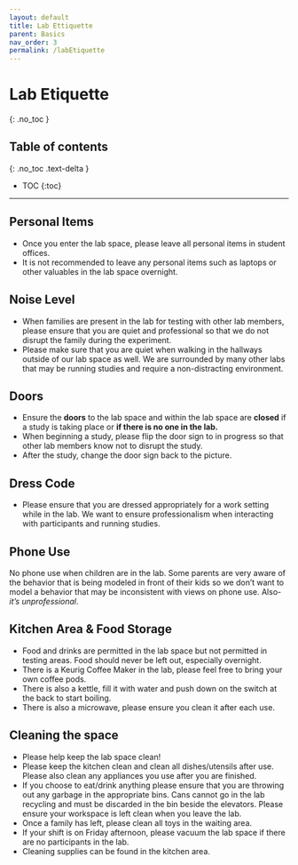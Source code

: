 ```yaml
---
layout: default
title: Lab Ettiquette
parent: Basics
nav_order: 3
permalink: /labEtiquette
---
```


# Lab Etiquette
{: .no_toc }

## Table of contents
{: .no_toc .text-delta }

* TOC
{:toc}

---

## Personal Items
- Once you enter the lab space, please leave all personal items in student offices.
- It is not recommended to leave any personal items such as laptops or other valuables in the lab space overnight.

## Noise Level
- When families are present in the lab for testing with other lab members, please ensure that you are quiet and professional so that we do not disrupt the family during the experiment.
- Please make sure that you are quiet when walking in the hallways outside of our lab space as well. We are surrounded by many other labs that may be running studies and require a non-distracting environment.

## Doors
- Ensure the **doors** to the lab space and within the lab space are **closed** if a study is taking place or **if there is no one in the lab.** 
- When beginning a study, please flip the door sign to in progress so that other lab members know not to disrupt the study. 
- After the study, change the door sign back to the picture. 

## Dress Code
- Please ensure that you are dressed appropriately for a work setting while in the lab. We want to ensure professionalism when interacting with participants and running studies.

## Phone Use

No phone use when children are in the lab. Some parents are very aware of the behavior that is being modeled in front of their kids so we don’t want to model a behavior that may be inconsistent with views on phone use. Also- *it’s unprofessional*.


## Kitchen Area & Food Storage
- Food and drinks are permitted in the lab space but not permitted in testing areas. Food should never be left out, especially overnight. 
- There is a Keurig Coffee Maker in the lab, please feel free to bring your own coffee pods. 
- There is also a kettle, fill it with water and push down on the switch at the back to start boiling.
- There is also a microwave, please ensure you clean it after each use. 

## Cleaning the space
- Please help keep the lab space clean!
- Please keep the kitchen clean and clean all dishes/utensils after use. Please also clean any appliances you use after you are finished. 
- If you choose to eat/drink anything please ensure that you are throwing out any garbage in the appropriate bins. Cans cannot go in the lab recycling and must be discarded in the bin beside the elevators. Please ensure your workspace is left clean when you leave the lab.
- Once a family has left, please clean all toys in the waiting area. 
- If your shift is on Friday afternoon, please vacuum the lab space if there are no participants in the lab.
- Cleaning supplies can be found in the kitchen area. 

